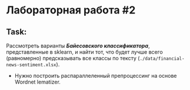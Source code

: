 # Лабораторная работа #2

## Task:
Рассмотреть варианты ***Байесовского классификатора***, представленные в sklearn, и найти тот, что будет лучше всего (равномерно) предсказывать все классы по тексту (`./data/financial-news-sentiment.xlsx`).
* Нужно построить распараллеленный препроцессинг на основе Wordnet lematizer.